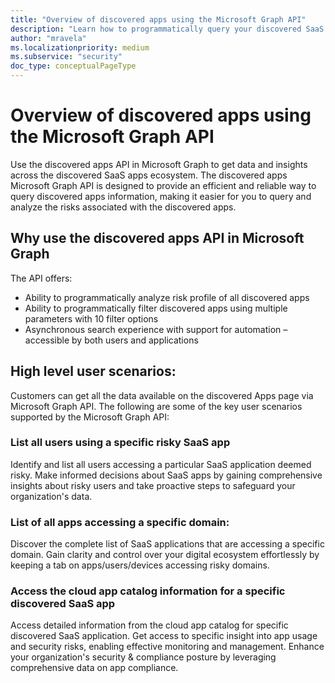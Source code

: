 ```yaml
---
title: "Overview of discovered apps using the Microsoft Graph API"
description: "Learn how to programmatically query your discovered SaaS applications info using the Microsoft Graph API."
author: "mravela"
ms.localizationpriority: medium
ms.subservice: "security"
doc_type: conceptualPageType
---
```


# Overview of discovered apps using the Microsoft Graph API
Use the discovered apps API in Microsoft Graph to get data and insights across the discovered SaaS apps ecosystem. The discovered apps Microsoft Graph API is designed to provide an efficient and reliable way to query discovered apps information, making it easier for you to query and analyze the risks associated with the discovered apps. 

## Why use the discovered apps API in Microsoft Graph 

The API offers:

- Ability to programmatically analyze risk profile of all discovered apps 
- Ability to programmatically filter discovered apps using multiple parameters with 10 filter options 
- Asynchronous search experience with support for automation – accessible by both users and applications 

## High level user scenarios: 

Customers can get all the data available on the discovered Apps page via Microsoft Graph API. The following are some of the key user scenarios supported by the Microsoft Graph API:  

### List all users using a specific risky SaaS app  

Identify and list all users accessing a particular SaaS application deemed risky. Make informed decisions about SaaS apps by gaining comprehensive insights about risky users and take proactive steps to safeguard your organization's data. 

### List of all apps accessing a specific domain: 

Discover the complete list of SaaS applications that are accessing a specific domain. Gain clarity and control over your digital ecosystem effortlessly by keeping a tab on apps/users/devices accessing risky domains.   

### Access the cloud app catalog information for a specific discovered SaaS app  

Access detailed information from the cloud app catalog for specific discovered SaaS application. Get access to specific insight into app usage and security risks, enabling effective monitoring and management. Enhance your organization's security & compliance posture by leveraging comprehensive data on app compliance. 

 

 
